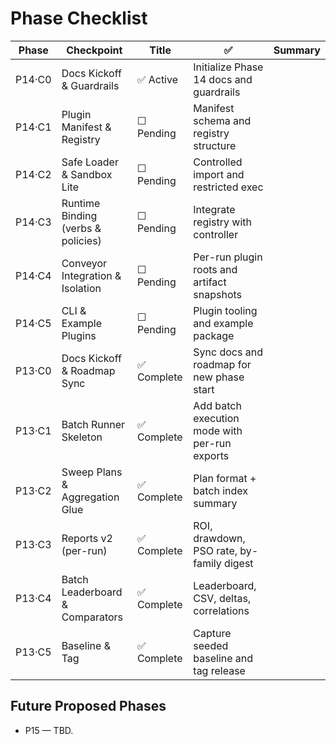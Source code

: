 # Phase Checklist

| Phase | Checkpoint | Title | ✅ | Summary |
|--------|-------------|-------|---|----------|
| P14·C0 | Docs Kickoff & Guardrails | ✅ Active | Initialize Phase 14 docs and guardrails |
| P14·C1 | Plugin Manifest & Registry | ☐ Pending | Manifest schema and registry structure |
| P14·C2 | Safe Loader & Sandbox Lite | ☐ Pending | Controlled import and restricted exec |
| P14·C3 | Runtime Binding (verbs & policies) | ☐ Pending | Integrate registry with controller |
| P14·C4 | Conveyor Integration & Isolation | ☐ Pending | Per-run plugin roots and artifact snapshots |
| P14·C5 | CLI & Example Plugins | ☐ Pending | Plugin tooling and example package |
| P13·C0 | Docs Kickoff & Roadmap Sync | ✅ Complete | Sync docs and roadmap for new phase start |
| P13·C1 | Batch Runner Skeleton | ✅ Complete | Add batch execution mode with per-run exports |
| P13·C2 | Sweep Plans & Aggregation Glue | ✅ Complete | Plan format + batch index summary |
| P13·C3 | Reports v2 (per-run) | ✅ Complete | ROI, drawdown, PSO rate, by-family digest |
| P13·C4 | Batch Leaderboard & Comparators | ✅ Complete | Leaderboard, CSV, deltas, correlations |
| P13·C5 | Baseline & Tag | ✅ Complete | Capture seeded baseline and tag release |

## Future Proposed Phases
- P15 — TBD.
